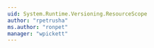 ```yaml
---
uid: System.Runtime.Versioning.ResourceScope
author: "rpetrusha"
ms.author: "ronpet"
manager: "wpickett"
---
```


